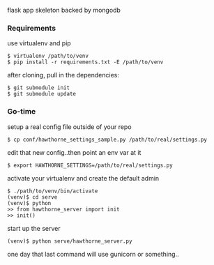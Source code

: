 flask app skeleton backed by mongodb

### Requirements
use virtualenv and pip

    $ virtualenv /path/to/venv
    $ pip install -r requirements.txt -E /path/to/venv

after cloning, pull in the dependencies:
    
    $ git submodule init
    $ git submodule update


### Go-time
setup a real config file outside of your repo

    $ cp conf/hawthorne_settings_sample.py /path/to/real/settings.py              

edit that new config..then point an env var at it

    $ export HAWTHORNE_SETTINGS=/path/to/real/settings.py

activate your virtualenv and create the default admin

    $ ./path/to/venv/bin/activate
    (venv)$ cd serve
    (venv)$ python
    >> from hawthorne_server import init
    >> init()

start up the server

    (venv)$ python serve/hawthorne_server.py

one day that last command will use gunicorn or something..
